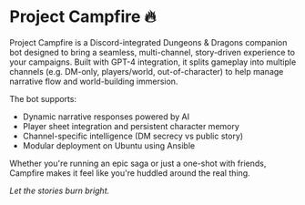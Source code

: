 # Project Campfire 🔥

Project Campfire is a Discord-integrated Dungeons & Dragons companion bot designed to bring a seamless, multi-channel, story-driven experience to your campaigns. Built with GPT-4 integration, it splits gameplay into multiple channels (e.g. DM-only, players/world, out-of-character) to help manage narrative flow and world-building immersion.

The bot supports:
- Dynamic narrative responses powered by AI
- Player sheet integration and persistent character memory
- Channel-specific intelligence (DM secrecy vs public story)
- Modular deployment on Ubuntu using Ansible

Whether you're running an epic saga or just a one-shot with friends, Campfire makes it feel like you're huddled around the real thing.

*Let the stories burn bright.*
